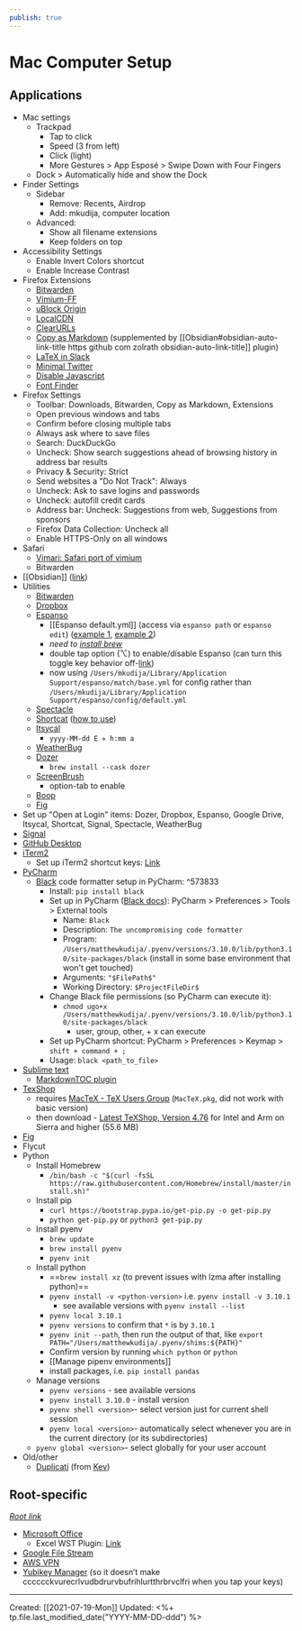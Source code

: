 ```yaml
---
publish: true
---
```


# Mac Computer Setup

## Applications
- Mac settings 
	- Trackpad
		- Tap to click
		- Speed (3 from left)
		- Click (light)
		- More Gestures > App Esposé > Swipe Down with Four Fingers
	- Dock > Automatically hide and show the Dock
- Finder Settings 
	- Sidebar
		- Remove: Recents, Airdrop
		- Add: mkudija, computer location
	- Advanced:
		- Show all filename extensions 
		- Keep folders on top
- Accessibility Settings 
	- Enable Invert Colors shortcut 
	- Enable Increase Contrast 
- Firefox Extensions
	- [Bitwarden](https://addons.mozilla.org/en-US/firefox/addon/bitwarden-password-manager/)
	- [Vimium-FF](https://addons.mozilla.org/en-US/firefox/addon/vimium-ff/)
	- [uBlock Origin](https://addons.mozilla.org/en-GB/firefox/addon/ublock-origin/)
	- [LocalCDN](https://addons.mozilla.org/en-US/firefox/addon/localcdn-fork-of-decentraleyes/)
	- [ClearURLs](https://addons.mozilla.org/en-US/firefox/addon/clearurls/)
	- [Copy as Markdown](https://addons.mozilla.org/en-GB/firefox/addon/copy-as-markdown/) (supplemented by [[Obsidian#obsidian-auto-link-title https github com zolrath obsidian-auto-link-title]] plugin)
	- [LaTeX in Slack](https://addons.mozilla.org/en-US/firefox/addon/latex-in-slack/)
	- [Minimal Twitter](https://addons.mozilla.org/en-GB/firefox/addon/min-twitter/)
	- [Disable Javascript](https://addons.mozilla.org/en-GB/firefox/addon/disable-javascript/)
	- [Font Finder](https://addons.mozilla.org/en-GB/firefox/addon/font-inspect/)
- Firefox Settings 
	- Toolbar: Downloads, Bitwarden, Copy as Markdown, Extensions
	- Open previous windows and tabs 
	- Confirm before closing multiple tabs 
	- Always ask where to save files 
	- Search: DuckDuckGo 
	- Uncheck: Show search suggestions ahead of browsing history in address bar results
	- Privacy & Security: Strict 
	- Send websites a "Do Not Track": Always 
	- Uncheck: Ask to save logins and passwords 
	- Uncheck: autofill credit cards 
	- Address bar: Uncheck: Suggestions from web, Suggestions from sponsors 
	- Firefox Data Collection: Uncheck all 
	- Enable HTTPS-Only on all windows
- Safari
	- [Vimari: Safari port of vimium](https://github.com/televator-apps/vimari)
	- Bitwarden
- [[Obsidian]] ([link](https://obsidian.md/))
- Utilities
	- [Bitwarden](https://bitwarden.com/)
	- [Dropbox](https://www.dropbox.com/downloading)
	- [Espanso](https://espanso.org/install/) 
		- [[Espanso default.yml]] (access via `espanso path` or `espanso edit`) ([example 1](https://github.com/Lissy93/espanso-config/blob/master/utils.yml), [example 2](https://github.com/ekiel/espanso/blob/master/default.yml))
		- *need to [install brew](https://stackoverflow.com/questions/66666134/how-to-install-homebrew-on-m1-mac)*
		- double tap option (⌥) to enable/disable Espanso (can turn this toggle key behavior off-[link](https://espanso.org/docs/next/configuration/options/))
		- now using `/Users/mkudija/Library/Application Support/espanso/match/base.yml` for config rather than `/Users/mkudija/Library/Application Support/espanso/config/default.yml`
	- [Spectacle](https://www.spectacleapp.com/)
	- [Shortcat](https://shortcatapp.com/) ([how to use](https://superuser.com/questions/93937/keyboard-shortcut-to-right-click-in-mac-os-x/715116))
	- [Itsycal](https://www.mowglii.com/itsycal/)
		- `yyyy-MM-dd E ✈ h:mm a`
	- [WeatherBug](https://apps.apple.com/us/app/weatherbug-weather-forecasts-and-alerts/id1059074180?mt=12)
	- [Dozer](https://github.com/Mortennn/Dozer)
		- `brew install --cask dozer`
	- [ScreenBrush](https://imagestudiopro.com/screenbrush/)
		- option-tab to enable
	- [Boop](https://boop.okat.best/)
	- [Fig](https://fig.io/)
- Set up "Open at Login" items: Dozer, Dropbox, Espanso, Google Drive, Itsycal, Shortcat, Signal, Spectacle, WeatherBug
- [Signal](https://signal.org/download/)
- [GitHub Desktop](https://desktop.github.com/)
- [iTerm2](https://iterm2.com/downloads.html)
	- Set up iTerm2 shortcut keys: [Link](https://stackoverflow.com/questions/6205157/iterm-2-how-to-set-keyboard-shortcuts-to-jump-to-beginning-end-of-line#10485061)
- [PyCharm](https://www.jetbrains.com/pycharm/download/#section=mac)
	- [Black](https://black.readthedocs.io/en/stable/getting_started.html#installation) code formatter setup in PyCharm: ^573833
		- Install: `pip install black`
		- Set up in PyCharm ([Black docs](https://black.readthedocs.io/en/stable/integrations/editors.html#pycharm-intellij-idea)): PyCharm > Preferences > Tools > External tools
			- Name: `Black`
			- Description: `The uncompromising code formatter`
			- Program: `/Users/matthewkudija/.pyenv/versions/3.10.0/lib/python3.10/site-packages/black` (install in some base environment that won't get touched)
			- Arguments: `"$FilePath$"`
			- Working Directory: `$ProjectFileDir$`
		- Change Black file permissions (so PyCharm can execute it):
			- `chmod ugo+x /Users/matthewkudija/.pyenv/versions/3.10.0/lib/python3.10/site-packages/black`
				- user, group, other, + x can execute 
		- Set up PyCharm shortcut: PyCharm > Preferences > Keymap > `shift + command + ;`
		- Usage: `black <path_to_file>`
- [Sublime text](https://www.sublimetext.com/download)
	- [MarkdownTOC plugin](https://packagecontrol.io/packages/MarkdownTOC#installation)
- [TexShop](https://pages.uoregon.edu/koch/texshop/obtaining.html)
	- requires [MacTeX - TeX Users Group](https://tug.org/mactex/mactex-download.html) (`MacTeX.pkg`, did not work with basic version)
	- then download - [Latest TeXShop, Version 4.76](https://pages.uoregon.edu/koch/texshop/texshop-64/texshop.zip) for Intel and Arm on Sierra and higher (55.6 MB)
- [Fig](https://fig.io/)
- Flycut
- Python
	- Install Homebrew
		- `/bin/bash -c "$(curl -fsSL https://raw.githubusercontent.com/Homebrew/install/master/install.sh)"`
	- Install pip
		- `curl https://bootstrap.pypa.io/get-pip.py -o get-pip.py`
		- `python get-pip.py` or `python3 get-pip.py`
	- Install pyenv
		- `brew update`
		- `brew install pyenv`
		- `pyenv init`
	- Install python
		- ==`brew install xz` (to prevent issues with lzma after installing python)==
		- `pyenv install -v <python-version>` i.e. `pyenv install -v 3.10.1`
			- see available versions with `pyenv install --list`
		- `pyenv local 3.10.1`
		- `pyenv versions` to confirm that `*` is by `3.10.1`
		- `pyenv init --path`, then run the output of that, like `export PATH="/Users/matthewkudija/.pyenv/shims:${PATH}"`
		- Confirm version by running `which python` or `python`
		- [[Manage pipenv environments]]
		- install packages, i.e. `pip install pandas`
	- Manage versions 
		- `pyenv versions` - see available versions
		- `pyenv install 3.10.0` - install version
		- `pyenv shell <version>`- select version just for current shell session
		- `pyenv local <version>`- automatically select whenever you are in the current directory (or its subdirectories)
	- `pyenv global <version>`- select globally for your user account
- Old/other
	- [Duplicati](https://www.duplicati.com/) (from [Kev](https://kevq.uk/my-home-server-2-months-on/))


## Root-specific
*[Root link](https://docs.google.com/document/d/13zLLKRXPQd75kkDyANanYz5V-CPN1GyqtBOVZcryIVk/edit#)*

- [Microsoft Office](https://joinroot.askspoke.com/next/knowledge/5f2c604194d10d00062ab421)
	- Excel WST Plugin: [Link](http://www.wallst-training.com/about/resources.html)
- [Google File Stream](https://support.google.com/a/answer/7491144?hl=en#zippy=%2Cmac)
- [AWS VPN](https://docs.google.com/document/d/1WNxQLoIm-j1rjQQ60CULNUtb1AIFbX4TGeg9orQRtFc/edit)
- [Yubikey Manager](https://joinroot.askspoke.com/next/knowledge/5de56f0c3122eb00079d0b1d) (so it doesn’t make cccccckvurecrlvudbdrurvbufrihlurtthrbrvclfri when you tap your keys)

---
Created: [[2021-07-19-Mon]]
Updated: <%+ tp.file.last_modified_date("YYYY-MM-DD-ddd") %>
